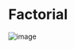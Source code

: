 # Factorial
![image](https://github.com/CodyMaster8/Factorial/assets/148461269/3ad2b50d-6e76-430f-904b-16800ed0efe9)
